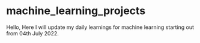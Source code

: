 # machine_learning_projects

Hello,
Here I will update my daily learnings for machine learning starting out from 04th July 2022.
